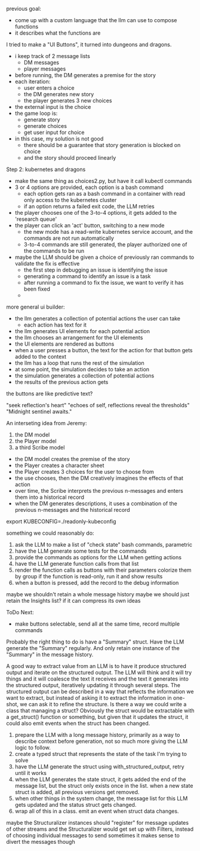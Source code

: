 
previous goal:
- come up with a custom language that the llm can use to compose functions
- it describes what the functions are



I tried to make a "UI Buttons", it turned into dungeons and dragons.


- i keep track of 2 message lists
    - DM messages
    - player messages
- before running, the DM generates a premise for the story
- each iteration:   
    - user enters a choice
    - the DM generates new story
    - the player generates 3 new choices
- the external input is the choice
- the game loop is:
    - generate story
    - generate choices
    - get user input for choice
- in this case, my solution is not good
    - there should be a guarantee that story generation is blocked on choice
    - and the story should proceed linearly



Step 2: kubernetes and dragons
- make the same thing as choices2.py, but have it call kubectl commands
- 3 or 4 options are provided, each option is a bash command
    - each option gets ran as a bash command in a container with read only access to the kubernetes cluster
    - if an option returns a failed exit code, the LLM retries
- the player chooses one of the 3-to-4 options, it gets added to the 'research queue'
- the player can click an 'act' button, switching to a new mode
    - the new mode has a read-write kubernetes service account, and the commands are not run automatically
    - 3-to-4 commands are still generated, the player authorized one of the commands to be run
- maybe the LLM should be given a choice of previously ran commands to validate the fix is effective
    - the first step in debugging an issue is identifying the issue
    - generating a command to identify an issue is a task
    - after running a command to fix the issue, we want to verify it has been fixed
    - 



more general ui builder:
- the llm generates a collection of potential actions the user can take
    - each action has text for it
- the llm generates UI elements for each potential action
- the llm chooses an arrangement for the UI elements
- the UI elements are rendered as buttons
- when a user presses a button, the text for the action for that button gets added to the context
- the llm has a loop that runs the rest of the simulation
- at some point, the simulation decides to take an action
- the simulation generates a collection of potential actions
- the results of the previous action gets 


the buttons are like predictive text?

"seek reflection's heart"
"echoes of self, reflections reveal the thresholds"
"Midnight sentinel awaits."




An interseting idea from Jeremy:
1. the DM model
2. the Player model
3. a third Scribe model
- the DM model creates the premise of the story
- the Player creates a character sheet
- the Player creates 3 choices for the user to choose from
- the use chooses, then the DM creatively imagines the effects of that action
- over time, the Scribe interprets the previous n-messages and enters them into a historical record
- when the DM generates descriptions, it uses a combination of the previous n-messages and the historical record



export KUBECONFIG=./readonly-kubeconfig



something we could reasonably do:
1. ask the LLM to make a list of "check state" bash commands, parametric
2. have the LLM generate some tests for the commands
3. provide the commands as options for the LLM when getting actions
4. have the LLM generate function calls from that list
5. render the function calls as buttons with their parameters
    colorize them by group
    if the function is read-only, run it and show results
6. when a button is pressed, add the record to the debug information



maybe we shouldn't retain a whole message history
maybe we should just retain the Insights list?
if it can compress its own ideas



ToDo Next:
- make buttons selectable, send all at the same time, record multiple commands



Probably the right thing to do is have a "Summary" struct.
Have the LLM generate the "Summary" regularly.
And only retain one instance of the "Summary" in the message history. 




A good way to extract value from an LLM is to have it produce structured output and iterate on the structured output.
The LLM will think and it will try things and it will coalesce the text it receives and the text it generates into 
the structured output, iteratively updating it through several steps. 
The structured output can be described in a way that reflects the information we want to extract, but instead of 
asking it to extract the information in one-shot, we can ask it to refine the structure.
Is there a way we could write a class that managing a struct? 
Obviously the struct would be extractable with a get_struct() function or something, but given that it updates the 
struct, it could also emit events when the struct has been changed. 



1. prepare the LLM with a long message history, primarily as a way to describe context before generation, not so much more giving the LLM logic to follow.
2. create a typed struct that represents the state of the task I'm trying to solve
3. have the LLM generate the struct using with_structured_output, retry until it works
4. when the LLM generates the state struct, it gets added the end of the message list, but the struct only exists once in the list. when a new state struct is added, all previous versions get removed.
5. when other things in the system change, the message list for this LLM gets updated and the status struct gets changed.
6. wrap all of this in a class. emit an event when struct data changes.







maybe the Structuralizer instances should "register" for message updates of other streams
and the Structuralizer would get set up with Filters, instead of choosing individual messages to send
sometimes it makes sense to divert the messages though



